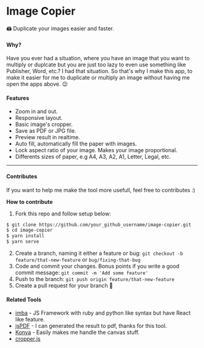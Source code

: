 # Image Copier
🖨️ Duplicate your images easier and faster.

#### Why?
Have you ever had a situation, where you have an image that you want to multiply or duplcate but you are just too lazy to even use something like Publisher, Word, etc.? I had that situation. So that's why I make this app, to make it easier for me to duplicate or multiply an image without having me open the apps above. 😉

#### Features
- Zoom in and out.
- Responsive layout.
- Basic image's cropper.
- Save as PDF or JPG file.
- Preview result in realtime.
- Auto fill, automatically fill the paper with images.
- Lock aspect ratio of your image. Makes your image proportional.
- Differents sizes of paper, e.g A4, A3, A2, A1, Letter, Legal, etc.

-----

#### Contributes
If you want to help me make the tool more usefull, feel free to contributes :)

**How to contribute**
1. Fork this repo and follow setup below:
```sh
$ git clone https://github.com/your_github_username/image-copier.git
$ cd image-copier
$ yarn install
$ yarn serve
```
2. Create a branch, naming it either a feature or bug: `git checkout -b feature/that-new-feature` or `bug/fixing-that-bug`
3. Code and commit your changes. Bonus points if you write a good commit message: `git commit -m 'Add some feature'`
4. Push to the branch: `git push origin feature/that-new-feature`
5. Create a pull request for your branch 🎉

#### Related Tools
- [imba](https://github.com/imba/imba) - JS Framework with ruby and python like syntax but have React like feature.
- [jsPDF](https://github.com/MrRio/jsPDF) - I can generated the result to pdf, thanks for this tool.
- [Konva](https://konvajs.org) - Easily makes me handle the canvas stuff.
- [cropper.js](https://github.com/fengyuanchen/cropperjs)
